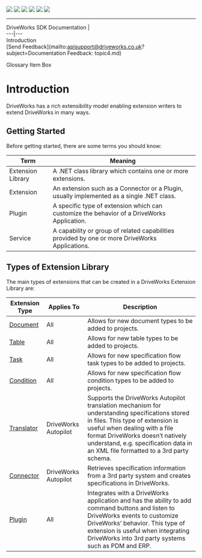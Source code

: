 ![](images/collapse.gif) ![](images/expand.gif) ![](images/copycode.gif) ![](images/copycodeHighlight.gif) ![](images/drpdown.gif) ![](images/drpdown_orange.gif)  
  
---  
DriveWorks SDK Documentation  |   
---|---  
Introduction   
[Send Feedback](mailto:apisupport@driveworks.co.uk?subject=Documentation Feedback: topic4.md)  
  
Glossary Item Box

# Introduction

DriveWorks has a rich extensibility model enabling extension writers to extend DriveWorks in many ways.

## Getting Started

Before getting started, there are some terms you should know:

Term |  Meaning  
---|---  
Extension Library |  A .NET class library which contains one or more extensions.  
Extension |  An extension such as a Connector or a Plugin, usually implemented as a single .NET class.  
Plugin |  A specific type of extension which can customize the behavior of a DriveWorks Application.  
Service |  A capability or group of related capabilities provided by one or more DriveWorks Applications.  
  
## Types of Extension Library

The main types of extensions that can be created in a DriveWorks Extension Library are:

Extension Type |  Applies To |  Description  
---|---|---  
[Document](topic4356.md) |  All |  Allows for new document types to be added to projects.  
[Table](topic4282.md) |  All |  Allows for new table types to be added to projects.  
[Task](topic11629.md) |  All |  Allows for new specification flow task types to be added to projects.  
[Condition](topic10804.md) |  All |  Allows for new specification flow condition types to be added to projects.  
[Translator](DriveWorks.Applications.Autopilot.Extensibility~DriveWorks.Applications.Autopilot.Extensibility.ITranslator.md) |  DriveWorks Autopilot |  Supports the DriveWorks Autopilot translation mechanism for understanding specifications stored in files. This type of extension is useful when dealing with a file format DriveWorks doesn’t natively understand, e.g. specification data in an XML file formatted to a 3rd party schema.  
[Connector](DriveWorks.Applications.Autopilot.Extensibility~DriveWorks.Applications.Autopilot.Extensibility.IConnector.md) |  DriveWorks Autopilot |  Retrieves specification information from a 3rd party system and creates specifications in DriveWorks.  
[Plugin](topic2004.md) |  All |  Integrates with a DriveWorks application and has the ability to add command buttons and listen to DriveWorks events to customize DriveWorks’ behavior. This type of extension is useful when integrating DriveWorks into 3rd party systems such as PDM and ERP.  
  

